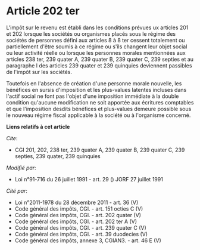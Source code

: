 # Article 202 ter

L'impôt sur le revenu est établi dans les conditions prévues ux articles 201 et 202 lorsque les sociétés ou organismes placés
sous le régime des sociétés de personnes défini aux articles 8 à 8 ter cessent totalement ou partiellement d'être soumis à ce
régime ou s'ils changent leur objet social ou leur activité réelle ou lorsque les personnes morales mentionnées aux articles
238 ter, 239 quater A, 239 quater B, 239 quater C, 239 septies et au paragraphe I des articles 239 quater et 239 quinquies
deviennent passibles de l'impôt sur les sociétés.

Toutefois en l'absence de création d'une personne morale nouvelle, les bénéfices en sursis d'imposition et les plus-values
latentes incluses dans l'actif social ne font pas l'objet d'une imposition immédiate à la double condition qu'aucune
modification ne soit apportée aux écritures comptables et que l'imposition desdits bénéfices et plus-values demeure possible
sous le nouveau régime fiscal applicable à la société ou à l'organisme concerné.

**Liens relatifs à cet article**

_Cite_:

  - CGI 201, 202, 238 ter, 239 quater A, 239 quater B, 239 quater C, 239 septies, 239 quater, 239 quinquies

_Modifié par_:

  - Loi n°91-716 du 26 juillet 1991 - art. 29 () JORF 27 juillet 1991

_Cité par_:

  - Loi n°2011-1978 du 28 décembre 2011 - art. 36 (V)
  - Code général des impôts, CGI. - art. 151 octies C (V)
  - Code général des impôts, CGI. - art. 202 quater (V)
  - Code général des impôts, CGI. - art. 202 ter A (V)
  - Code général des impôts, CGI. - art. 239 quater C (V)
  - Code général des impôts, CGI. - art. 39 duodecies (V)
  - Code général des impôts, annexe 3, CGIAN3. - art. 46 E (V)
